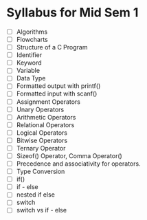 # Syllabus for Mid Sem 1

- [ ] Algorithms
- [ ] Flowcharts
- [ ] Structure of a C Program
- [ ] Identifier
- [ ] Keyword
- [ ] Variable
- [ ] Data Type
- [ ] Formatted output with printf()
- [ ] Formatted input with scanf()
- [ ] Assignment Operators
- [ ] Unary Operators
- [ ] Arithmetic Operators
- [ ] Relational Operators
- [ ] Logical Operators
- [ ] Bitwise Operators
- [ ] Ternary Operator
- [ ] Sizeof() Operator, Comma Operator()
- [ ] Precedence and associativity for operators.
- [ ] Type Conversion 
- [ ] if()
- [ ] if - else 
- [ ] nested if else
- [ ] switch
- [ ] switch vs if - else  
